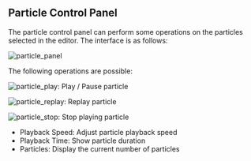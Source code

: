 ## Particle Control Panel

The particle control panel can perform some operations on the particles selected in the editor. The interface is as follows:

![particle_panel](img/particle_panel.png)

The following operations are possible:

![particle_play](img/particle_play.png): Play / Pause particle

![particle_replay](img/particle_replay.png): Replay particle

![particle_stop](img/particle_stop.png): Stop playing particle

- Playback Speed: Adjust particle playback speed  
- Playback Time: Show particle duration  
- Particles: Display the current number of particles
